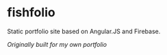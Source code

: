 # fishfolio

Static portfolio site based on Angular.JS and Firebase.

*Originally built for my own portfolio*
